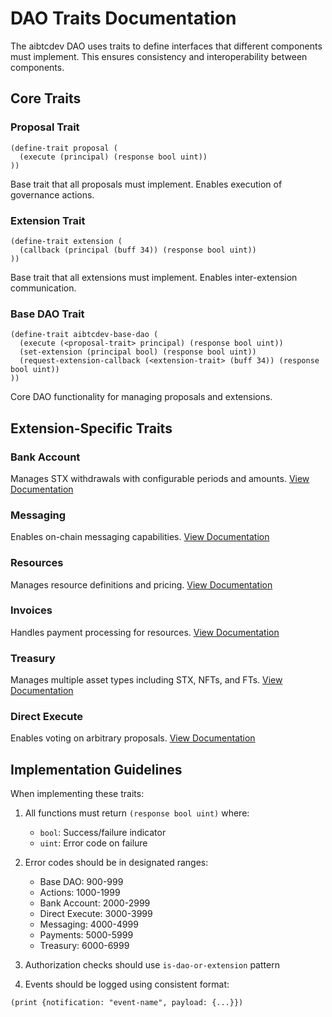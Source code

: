 # DAO Traits Documentation

The aibtcdev DAO uses traits to define interfaces that different components must implement. This ensures consistency and interoperability between components.

## Core Traits

### Proposal Trait
```clarity
(define-trait proposal (
  (execute (principal) (response bool uint))
))
```
Base trait that all proposals must implement. Enables execution of governance actions.

### Extension Trait
```clarity
(define-trait extension (
  (callback (principal (buff 34)) (response bool uint))
))
```
Base trait that all extensions must implement. Enables inter-extension communication.

### Base DAO Trait
```clarity
(define-trait aibtcdev-base-dao (
  (execute (<proposal-trait> principal) (response bool uint))
  (set-extension (principal bool) (response bool uint))
  (request-extension-callback (<extension-trait> (buff 34)) (response bool uint))
))
```
Core DAO functionality for managing proposals and extensions.

## Extension-Specific Traits

### Bank Account
Manages STX withdrawals with configurable periods and amounts.
[View Documentation](bank-account.md)

### Messaging
Enables on-chain messaging capabilities.
[View Documentation](messaging.md)

### Resources
Manages resource definitions and pricing.
[View Documentation](resources.md)

### Invoices
Handles payment processing for resources.
[View Documentation](invoices.md)

### Treasury
Manages multiple asset types including STX, NFTs, and FTs.
[View Documentation](treasury.md)

### Direct Execute
Enables voting on arbitrary proposals.
[View Documentation](direct-execute.md)

## Implementation Guidelines

When implementing these traits:

1. All functions must return `(response bool uint)` where:
   - `bool`: Success/failure indicator
   - `uint`: Error code on failure

2. Error codes should be in designated ranges:
   - Base DAO: 900-999
   - Actions: 1000-1999
   - Bank Account: 2000-2999
   - Direct Execute: 3000-3999
   - Messaging: 4000-4999
   - Payments: 5000-5999
   - Treasury: 6000-6999

3. Authorization checks should use `is-dao-or-extension` pattern

4. Events should be logged using consistent format:
```clarity
(print {notification: "event-name", payload: {...}})
```

